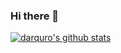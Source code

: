 ### Hi there 👋

[![darquro's github stats](https://github-readme-stats.vercel.app/api?username=darquro)](https://github.com/anuraghazra/github-readme-stats)

<!--
**darquro/darquro** is a ✨ _special_ ✨ repository because its `README.md` (this file) appears on your GitHub profile.

Here are some ideas to get you started:

- 🔭 I’m currently working on ...
- 🌱 I’m currently learning ...
- 👯 I’m looking to collaborate on ...
- 🤔 I’m looking for help with ...
- 💬 Ask me about ...
- 📫 How to reach me: ...
- 😄 Pronouns: ...
- ⚡ Fun fact: ...
-->
